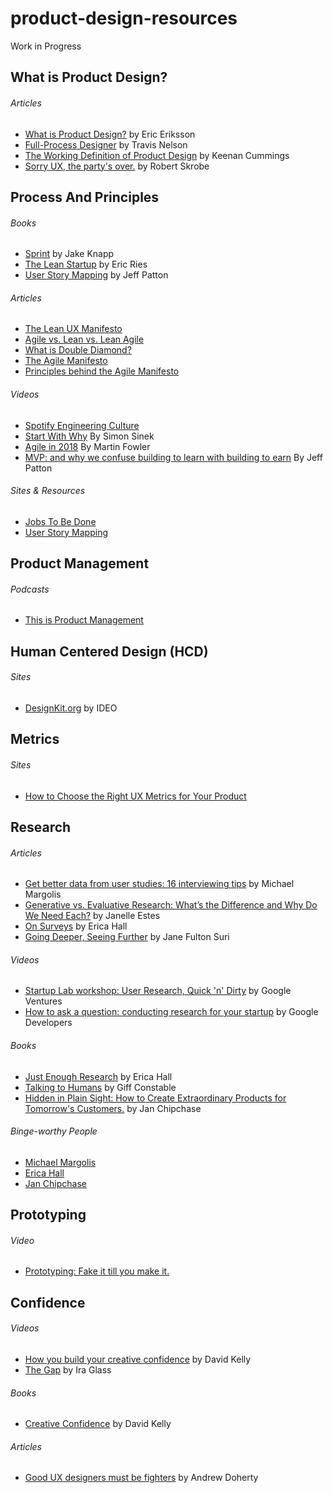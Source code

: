 # product-design-resources
Work in Progress

<h2>What is Product Design?</h2>
    <h6>Articles</h6>
    <ul>
        <li><a href="https://medium.com/@ericeriksson/what-is-product-design-9709572cb3ff">What is Product Design?</a> by Eric Eriksson</li> 
        <li><a href="http://www.travandlos.com/26">Full-Process Designer</a> by Travis Nelson</li>
        <li><a href="http://blog.keenancummings.com/post/52223385681/a-working-definition-of-product-design">The Working Definition of Product Design</a> by Keenan Cummings</li>
        <li><a href="<li><a href="https://medium.com/@ericeriksson/what-is-product-design-9709572cb3ff">Sorry UX, the party's over.</a> by Robert Skrobe</li>
    </ul>


<h2>Process And Principles</h2>
  <h6>Books</h6>
    <ul>
      <li><a href="http://www.gv.com/sprint/">Sprint</a> by Jake Knapp</li>
      <li><a href="http://theleanstartup.com/">The Lean Startup</a> by Eric Ries</li>
      <li><a href="http://shop.oreilly.com/product/0636920033851.do">User Story Mapping</a> by Jeff Patton</li>
    </ul>
    
  <h6>Articles</h6>
    <ul>
      <li><a href="https://datavizblog.com/2014/04/25/the-lean-ux-manifesto-principle-driven-design/">The Lean UX Manifesto</a></li>
      <li><a href="https://content.pivotal.io/blog/agile-vs-lean-vs-lean-agile">Agile vs. Lean vs. Lean Agile</a></li>
      <li><a href="https://www.designcouncil.org.uk/news-opinion/design-process-what-double-diamond">What is Double Diamond?</a></li>
      <li><a href="http://agilemanifesto.org/">The Agile Manifesto</a></li>
      <li><a href="http://agilemanifesto.org/principles.html">Principles behind the Agile Manifesto</a></li>
    </ul>
  
  <h6>Videos</h6>
    <ul>
      <li><a href="https://labs.spotify.com/2014/03/27/spotify-engineering-culture-part-1/">Spotify Engineering Culture</a></li>
      <li><a href="https://www.youtube.com/watch?v=sioZd3AxmnE">Start With Why</a> By Simon Sinek</li>
      <li><a href="https://www.infoq.com/presentations/agile-2018">Agile in 2018</a> By Martin Fowler </li>
      <li><a href="https://www.youtube.com/watch?v=ItwIRAX0Bmw">MVP: and why we confuse building to learn with building to earn</a> By Jeff Patton</li> 
    </ul>

<h6>Sites & Resources</h6>
    <ul>
      <li><a href="https://jtbd.info/">Jobs To Be Done</a></li>
      <li><a href="https://jpattonassociates.com/wp-content/uploads/2015/03/story_mapping.pdf">User Story Mapping</a></li>
    </ul>

<h2>Product Management</h2>
  <h6>Podcasts</h6>
    <ul>
      <li><a href="https://www.thisisproductmanagement.com/">This is Product Management</a></li>
    </ul>

<h2>Human Centered Design (HCD)</h2>
  <h6>Sites</h6>
    <ul>
      <li><a href="http://www.designkit.org/methods">DesignKit.org</a> by IDEO</li>
    </ul>


<h2>Metrics</h2>
    
  <h6>Sites</h6>
    <ul>
      <li><a href="https://www.dtelepathy.com/ux-metrics/#intro">How to Choose the Right UX Metrics for Your Product</a></li>
    </ul>



<h2>Research</h2>
  
  
  <h6>Articles</h6>
    <ul>
      <li><a href="https://library.gv.com/get-better-data-from-user-studies-16-interviewing-tips-328d305c3e37">Get better data from user studies: 16 interviewing tips</a> by Michael Margolis</li>
      <li><a href="https://www.usertesting.com/blog/generative-vs-evaluative-research/">Generative vs. Evaluative Research: What’s the Difference and Why Do We Need Each?</a> by Janelle Estes</li>
      <li><a href="https://medium.com/mule-design/on-surveys-5a73dda5e9a0">On Surveys</a> by Erica Hall</li>
      <li><a href="https://www.ideo.com/news/going-deeper-seeing-further/">Going Deeper, Seeing Further</a> by Jane Fulton Suri</li>
    </ul>
    
   <h6>Videos</h6>
    <ul>
      <li><a href="https://www.youtube.com/watch?v=WpzmOH0hrEM">Startup Lab workshop: User Research, Quick 'n' Dirty</a> by Google Ventures</li>
      <li><a href="https://www.youtube.com/watch?v=8tiuWYs5Z-A">How to ask a question: conducting research for your startup</a> by Google Developers</li>
    </ul>
  
  <h6>Books</h6>
    <ul>
      <li><a href="https://abookapart.com/products/just-enough-research">Just Enough Research</a> by Erica Hall</li>
      <li><a href="http://www.talkingtohumans.com/">Talking to Humans</a> by Giff Constable</li>
      <li><a href="http://janchipchase.com/about/hidden-in-plain-sight/">Hidden in Plain Sight: How to Create Extraordinary Products for Tomorrow's Customers.</a> by Jan Chipchase</li>
    </ul>
    
    

   <h6>Binge-worthy People</h6>
    <ul>
      <li><a href="https://library.gv.com/@mmargolis">Michael Margolis</a></li>
      <li><a href="https://medium.com/@mulegirl">Erica Hall</a></li>
      <li><a href="http://janchipchase.com/">Jan Chipchase</a></li>
    </ul>
   
<h2>Prototyping</h2>
   <h6>Video</h6>
    <ul>
      <li><a href="https://www.youtube.com/watch?v=3lqh-A5Jy4Q">Prototyping: Fake it till you make it.</a></li>
    </ul>



<h2>Confidence</h2>
  <h6>Videos</h6>
    <ul>
      <li><a href="https://www.ted.com/talks/david_kelley_how_to_build_your_creative_confidence?language=en">How you build your creative confidence</a> by David Kelly</li>
      <li><a href="https://vimeo.com/85040589">The Gap</a> by Ira Glass</li>
    </ul>
  <h6>Books</h6>
    <ul>
      <li><a href="https://www.creativeconfidence.com/">Creative Confidence</a> by David Kelly</li>
    </ul>
  <h6>Articles</h6>
    <ul>
      <li><a href="https://medium.com/@andrewdoherty/good-ux-designers-must-be-prepared-to-fight-cbf758b10854">Good UX designers must be fighters</a> by Andrew Doherty</li>
    </ul>



    
